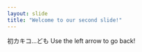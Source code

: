 ```yaml
---
layout: slide
title: "Welcome to our second slide!"
---
```

初カキコ...ども
Use the left arrow to go back!
